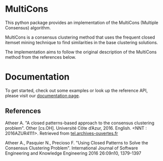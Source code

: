 # MultiCons

This python package provides an implementation of the MultiCons (Multiple Consensus)
algorithm.

MultiCons is a consensus clustering method that uses the frequent closed itemset mining
technique to find similarities in the base clustering solutions.

The implementation aims to follow the original description of the MultiCons method from
the references below.

# Documentation

To get started, check out some examples or look up the reference API, please visit our
[documentation page](https://sergiosim.github.io/multicons/).

## References

Atheer A. "A closed patterns-based approach to the consensus clustering problem".
Other [cs.OH]. Université Côte d’Azur, 2016. English. <NNT : 2016AZUR4111>. <tel-01478626>
Retrieved from [tel.archives-ouvertes.fr](https://tel.archives-ouvertes.fr/tel-01478626)

Atheer A., Pasquier N., Precioso F. "Using Closed Patterns to Solve the Consensus Clustering Problem".
International Journal of Software Engineering and Knowledge Engineering 2016 26:09n10, 1379-1397
